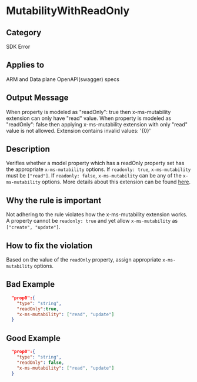 # MutabilityWithReadOnly

## Category

SDK Error

## Applies to

ARM and Data plane OpenAPI(swagger) specs

## Output Message

When property is modeled as "readOnly": true then x-ms-mutability extension can only have "read" value. When property is modeled as "readOnly": false then applying x-ms-mutability extension with only "read" value is not allowed. Extension contains invalid values: '{0}'

## Description

Verifies whether a model property which has a readOnly property set has the appropriate `x-ms-mutability` options. If `readonly: true`, `x-ms-mutability` must be `["read"]`. If `readonly: false`, `x-ms-mutability` can be any of the `x-ms-mutability` options. More details about this extension can be found [here](https://github.com/Azure/autorest/blob/main/docs/extensions/readme.md#x-ms-mutability).

## Why the rule is important

Not adhering to the rule violates how the x-ms-mutability extension works. A property cannot be `readonly: true` and yet allow `x-ms-mutability` as `["create", "update"]`.

## How to fix the violation

Based on the value of the `readOnly` property, assign appropriate `x-ms-mutability` options.

## Bad Example

```json
  "prop0":{
    "type": "string",
    "readOnly":true,
    "x-ms-mutability": ["read", "update"]
  }
```

## Good Example

```json
  "prop0":{
    "type": "string",
    "readOnly": false,
    "x-ms-mutability": ["read", "update"]
  }
```
